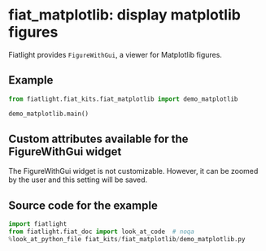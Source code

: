 fiat_matplotlib: display matplotlib figures
===========================================


Fiatlight provides `FigureWithGui`, a viewer for Matplotlib figures.

Example
-------

```python
from fiatlight.fiat_kits.fiat_matplotlib import demo_matplotlib

demo_matplotlib.main()
```



Custom attributes available for the FigureWithGui widget
--------------------------------------------------------

The FigureWithGui widget is not customizable. However, it can be zoomed by the user and this setting will be saved.


Source code for the example
---------------------------

```python
import fiatlight
from fiatlight.fiat_doc import look_at_code  # noqa
%look_at_python_file fiat_kits/fiat_matplotlib/demo_matplotlib.py
```

